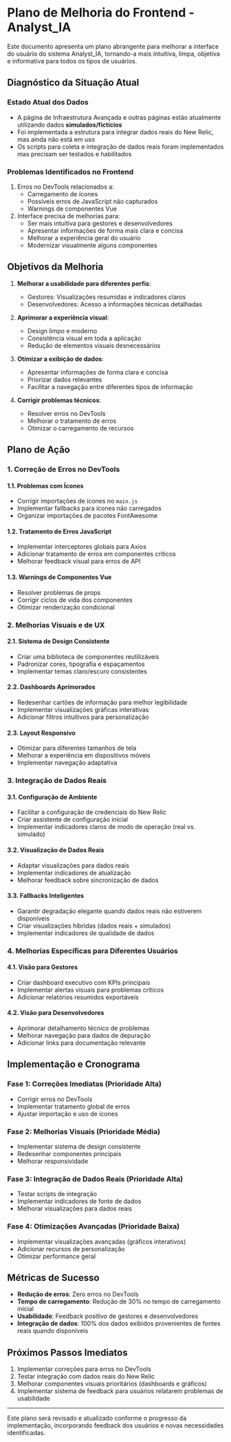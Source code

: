 # Plano de Melhoria do Frontend - Analyst_IA

Este documento apresenta um plano abrangente para melhorar a interface do usuário do sistema Analyst_IA, tornando-a mais intuitiva, limpa, objetiva e informativa para todos os tipos de usuários.

## Diagnóstico da Situação Atual

### Estado Atual dos Dados
- A página de Infraestrutura Avançada e outras páginas estão atualmente utilizando dados **simulados/fictícios**
- Foi implementada a estrutura para integrar dados reais do New Relic, mas ainda não está em uso
- Os scripts para coleta e integração de dados reais foram implementados mas precisam ser testados e habilitados

### Problemas Identificados no Frontend
1. Erros no DevTools relacionados a:
   - Carregamento de ícones
   - Possíveis erros de JavaScript não capturados
   - Warnings de componentes Vue
2. Interface precisa de melhorias para:
   - Ser mais intuitiva para gestores e desenvolvedores
   - Apresentar informações de forma mais clara e concisa
   - Melhorar a experiência geral do usuário
   - Modernizar visualmente alguns componentes

## Objetivos da Melhoria

1. **Melhorar a usabilidade para diferentes perfis**:
   - Gestores: Visualizações resumidas e indicadores claros
   - Desenvolvedores: Acesso a informações técnicas detalhadas
   
2. **Aprimorar a experiência visual**:
   - Design limpo e moderno
   - Consistência visual em toda a aplicação
   - Redução de elementos visuais desnecessários
   
3. **Otimizar a exibição de dados**:
   - Apresentar informações de forma clara e concisa
   - Priorizar dados relevantes
   - Facilitar a navegação entre diferentes tipos de informação
   
4. **Corrigir problemas técnicos**:
   - Resolver erros no DevTools
   - Melhorar o tratamento de erros
   - Otimizar o carregamento de recursos

## Plano de Ação

### 1. Correção de Erros no DevTools

#### 1.1. Problemas com Ícones
- Corrigir importações de ícones no `main.js`
- Implementar fallbacks para ícones não carregados
- Organizar importações de pacotes FontAwesome

#### 1.2. Tratamento de Erros JavaScript
- Implementar interceptores globais para Axios
- Adicionar tratamento de erros em componentes críticos
- Melhorar feedback visual para erros de API

#### 1.3. Warnings de Componentes Vue
- Resolver problemas de props
- Corrigir ciclos de vida dos componentes
- Otimizar renderização condicional

### 2. Melhorias Visuais e de UX

#### 2.1. Sistema de Design Consistente
- Criar uma biblioteca de componentes reutilizáveis
- Padronizar cores, tipografia e espaçamentos
- Implementar temas claro/escuro consistentes

#### 2.2. Dashboards Aprimorados
- Redesenhar cartões de informação para melhor legibilidade
- Implementar visualizações gráficas interativas
- Adicionar filtros intuitivos para personalização

#### 2.3. Layout Responsivo
- Otimizar para diferentes tamanhos de tela
- Melhorar a experiência em dispositivos móveis
- Implementar navegação adaptativa

### 3. Integração de Dados Reais

#### 3.1. Configuração de Ambiente
- Facilitar a configuração de credenciais do New Relic
- Criar assistente de configuração inicial
- Implementar indicadores claros de modo de operação (real vs. simulado)

#### 3.2. Visualização de Dados Reais
- Adaptar visualizações para dados reais
- Implementar indicadores de atualização
- Melhorar feedback sobre sincronização de dados

#### 3.3. Fallbacks Inteligentes
- Garantir degradação elegante quando dados reais não estiverem disponíveis
- Criar visualizações híbridas (dados reais + simulados)
- Implementar indicadores de qualidade de dados

### 4. Melhorias Específicas para Diferentes Usuários

#### 4.1. Visão para Gestores
- Criar dashboard executivo com KPIs principais
- Implementar alertas visuais para problemas críticos
- Adicionar relatórios resumidos exportáveis

#### 4.2. Visão para Desenvolvedores
- Aprimorar detalhamento técnico de problemas
- Melhorar navegação para dados de depuração
- Adicionar links para documentação relevante

## Implementação e Cronograma

### Fase 1: Correções Imediatas (Prioridade Alta)
- Corrigir erros no DevTools
- Implementar tratamento global de erros
- Ajustar importação e uso de ícones

### Fase 2: Melhorias Visuais (Prioridade Média)
- Implementar sistema de design consistente
- Redesenhar componentes principais
- Melhorar responsividade

### Fase 3: Integração de Dados Reais (Prioridade Alta)
- Testar scripts de integração
- Implementar indicadores de fonte de dados
- Melhorar visualizações para dados reais

### Fase 4: Otimizações Avançadas (Prioridade Baixa)
- Implementar visualizações avançadas (gráficos interativos)
- Adicionar recursos de personalização
- Otimizar performance geral

## Métricas de Sucesso

- **Redução de erros**: Zero erros no DevTools
- **Tempo de carregamento**: Redução de 30% no tempo de carregamento inicial
- **Usabilidade**: Feedback positivo de gestores e desenvolvedores
- **Integração de dados**: 100% dos dados exibidos provenientes de fontes reais quando disponíveis

## Próximos Passos Imediatos

1. Implementar correções para erros no DevTools
2. Testar integração com dados reais do New Relic
3. Melhorar componentes visuais prioritários (dashboards e gráficos)
4. Implementar sistema de feedback para usuários relatarem problemas de usabilidade

---

Este plano será revisado e atualizado conforme o progresso da implementação, incorporando feedback dos usuários e novas necessidades identificadas.
